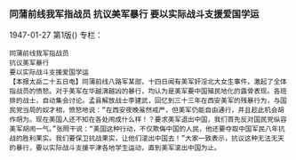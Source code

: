 ### 同蒲前线我军指战员  抗议美军暴行  要以实际战斗支援爱国学运

1947-01-27
第1版()
专栏：

    同蒲前线我军指战员
    抗议美军暴行
    要以实际战斗支援爱国学运
    【本报太岳二十五日电】同蒲前线八路军某部，十四日闻有美军奸淫北大女生事件，激起了全体指战员的愤怒。对于美军在华越演越凶的暴行，均认为是美军要中国殖民地化的露骨表现。各班排的战士，自动集会讨论。孟县解放战士李建武，回忆到三十三年在西安美军的残暴行为，与国民党当局的奴才相，愤怒地说：“在西安夜晚虽然戒严，但美军仍能自由通行，并且趁此机会胡作胡为。现在美国人还不知在各处闹成什么样！？要求美军退出中国，我们首先反对国民党纵容美军胡闹一气。”张照干说：“美国这种行动，不仅欺侮中国的人民，他还要夺取中国军民八年抗战的胜利果实。我们要保卫抗战果实，让他们滚出中国去！”大家一致表示，抗议这种无法无天的暴行，要以实际战斗支援平津各地学生运动，直到美军滚出中国为止。
